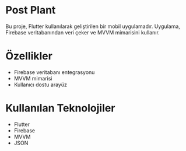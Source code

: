 # Post Plant
Bu proje, Flutter kullanılarak geliştirilen bir mobil uygulamadır. Uygulama, Firebase veritabanından veri çeker ve MVVM mimarisini kullanır.

# Özellikler
- Firebase veritabanı entegrasyonu
- MVVM mimarisi
- Kullanıcı dostu arayüz

# Kullanılan Teknolojiler
- Flutter
- Firebase
- MVVM
- JSON
